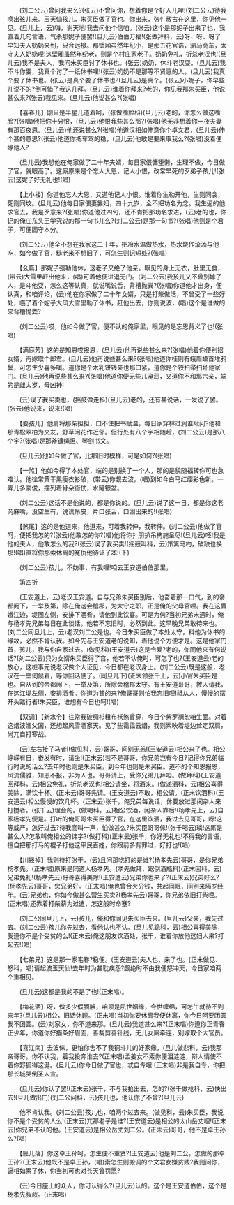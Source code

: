 <!-- { "loadSidebar": true } -->
　　(刘二公云)曾问我来么?(张云)不曾问你，想着你是个好人儿哩!(刘二公云)待我唤出孩儿来。玉天仙孩儿，朱买臣做了官也。你出来，张忄敝古在这里，你见他一见。(旦儿上，云)嗨，谢天地!我去问他个信咱。(张云)这个是那妮子出来了也，我直着几句言语，气杀那妮子便罢!(旦儿云)伯伯万福!(张做拜科，云)呀、呀、呀了早知夫人奶奶来到，只合远接。那壁厢虽然年纪小，是那五花官诰，驷马高车，太守夫人奶奶哩!这壁厢虽然年纪老，则是个村庄家老子。奶奶免礼，折杀老汉也!(旦儿云)我不是夫人，我问朱买臣讨了休书也。(张云)奶奶，休斗老汉耍。(旦儿云)我不斗你耍，我真个讨了一纸休书哩!(张云)奶奶不是那等不贤惠的人。(旦儿云)我真个要了休书也。(张云)是真个要了休书也?(旦儿云)是真个。(张云)小妮子，你早些儿说不的?倒可惜了我这几拜。(旦儿云)谁着你拜来?老的，你见我那朱买臣，他说甚么来?(张云)我见来。(旦儿云)他说甚么?(张唱)

　　【喜春儿】刚只是半星儿道着呵，(张做嘴脸科)(旦儿云)老的，你怎么做这嘴脸?(张唱)他把你十分恨，(旦儿云)他恨我些甚么那?(张唱)他无非想着你一夜夫妻有那百夜恩。(旦儿云)他还说甚么?(张唱)他道汉相如伸意你个卓文君，(旦儿云)伸个甚的意思?(张云)他道你把车驾的稳，(旦儿云)他敢是要来取我么?(张唱)没着便嫁他人?

　　(旦儿云)我想他在俺家做了二十年夫婿，每日家偎慵堕懒，生理不做，今日做了官，就眼高了。这厮原来是个忘人大恩，记人小恨，改常早死的歹弟子孩儿!(张云)这妮子好无礼也!(唱)

　　【上小楼】你道他忘人大恩，又道他记人小恨。谁着你生勒开他，生则同衾，死则同坟。(旦儿云)他每日家偎妻靠妇，四十九岁，全不把功名为念。我生逼的他求官去，我是歹意来?(张唱)你道他过四旬，还不肯把那功名求进，(云)老的也，你记的俺庄东头王学究说的那一句书儿么?(刘二公云)是那一句书?(张唱)他则是个君子，可便固守本分。

　　(刘二公云)他全不想在我家这二十年，把冷水温做热水，热水烧作滚汤与他吃，如今做了官，糙老米不想旧了，可怎生则记短处?(张唱)

　　【幺篇】那妮子强勒他休，这老子又绝了他亲。眼见的身上无衣，肚里无食，(带云)大雪里赶出他来，(唱)可着他便进退无门。(刘二公云)我孩儿又不曾别嫁了人，是斗他耍，怎么这等认真，就说嘴说舌，背槽抛粪?(张唱)你道他才出身，便认真，和咱评论，(云)他在你家做了二十年女婿，只是打柴做活，不曾受了一些好处，临了着个妮子大风大雪里勒了休书，赶他出去，你则说波，(唱)这个是谁做的来背槽抛粪?

　　(刘二公云)哎，他如今做了官，便不认的俺家里，眼见的是忘恩背义了也!(张唱)

　　【满庭芳】这的是知恩哎报恩，(旦儿云)他再说些甚么来?(张唱)他着你便别招女婿，再嫁取个郎君。(旦儿云)他再说些甚么来?(张唱)他道你枉则有蛾眉螓首堆鸦鬓，可怎生少喜多嗔。道你是个木乳饼钱亲也那口紧，道你是个铁扫帚扫坏他家门。(旦儿云)他再说些甚么来?(张唱)他道你便无些儿淹润，又道你不和那六亲，端的是雌太岁，母凶神!

　　(云)误了我买卖也，(摇鼓做走科)(旦儿云)老的，还有甚说话，一发说了罢。(张云)他说来，说来!(唱)

　　【耍孩儿】他肩将那柴担担，口不住把书赋温，每日家穿林过涧谁瞅问?他和那青松翠柏为交友，野草闲花作近邻。但行处有八个宇相随趁，(刘二公云)是那八个宇?(张唱)是那斧镰绳担、琴剑书文。

　　(旦儿云)他如今做了官，比那旧时模样，可是如何?(张唱)

　　【一煞】他如今得了本处官，端的是别换了一个人，那的是貌随福转你可也急难认。他往常黄干黑瘦衣衫破，(带云)你觑去波，(唱)到如今白马红缨彩色新。一弄儿多豪俊，摆列着骨朵衙仗，水罐银盆。

　　(刘二公云)这话不是他说的，都是你说的。(旦儿云)说了这一日，都是你这老苘麻嘴，没空生有，说谎吊皮，片口张舌，口困出来的!(张唱)

　　【煞尾】这的是他道来，他道来，可着我转伸，我转伸。(刘二公云)他做了官呵，便把我怎的?(张云)他敢怎的你?(唱)他将你扌朋扒吊栲施呈尽!(旦儿云)呸!我是他的夫人，他敢怎么的我?(张云)误了我买卖!(摇鼓叫科，云)笊篱马杓，破缺也换那!(唱)直将你那索休离的冤仇他待证了本!(下)

　　(刘二公云)孩儿，不妨事，有我哩!咱去王安道伯伯那里，

　　第四折

　　(王安道上，云)老汉王安道。自与兄弟朱买臣别后，他奋着那一口气，到的帝都阙下，一举及第，除在俺这会稽郡，为大守之职，正是俺的父母官哩。我在这曹娥江边，堤圈左侧，安排下酒肴，请他到此饮宴。可是为何?当初兄弟未遇时，俺与杨孝先兄弟每日在此谈话。他若不忘旧时，必然到此。这早晚兄弟敢待来也。(刘二公同旦儿上，云)老汉刘二公是也。今日朱买臣做了本处太守，料他为休书的缘故，必然不肯认我。如今先与王安道老的说知，着他说个方便才是。这是他家门首，孩儿，我与你自家过去。(做见科)(王安道云)这是令爱?老的，你同他来有何说话?(刘二公云)只为女婿朱买臣得了宫，他若不认俺时，可怎了也?(王安道云)老的放心，这桩事元说老汉做个大证见，今日都在老汉身上。(刘二公云)既是这般，老汉在一壁伺候着，等你回话便了。(同旦儿下)(正末领张千上，云)小官朱买臣是也。自从到的帝都阙下，一举及第，所除会稽郡太守。有王安道哥哥，教人请我，在这江堤左侧，安排酒肴。你道为甚的来?俺哥哥则怕我忘旧哩!祗从人，慢慢的摆开头踏行者!朱买臣，谁想有今日也呵!(唱)

　　【双调】【新水令】往常我破绸衫粗布袄煞曾穿，今日个紫罗襕恕咱生面。对着这烟波渔父国，还想起风雪酒家天。见了些霭霭云烟，我则索映着堤边耸定双肩，尚兀自打寒战。

　　(云)左右接了马者!(做见科，云)哥哥，间别无恙!(王安道云)相公来了也。相公峥嵘有日，奋发有时，请坐!(正末云)若不是哥哥，你兄弟岂有今日?记得你兄弟临行时说的话么?去年时也则是朱买臣，到今年也则是朱买臣。道不的个知恩报恩，风流儒雅，知恩不报，非为人也。哥哥请上，受你兄弟几拜咱。(做拜科)(王安道回拜科，云)相公免礼，折杀老汉也!相公请坐，将酒来。(做递酒科，云)相公喜得美除，满饮十杯。(正末云)哥哥先请。(王安道云)不敢，相公请。(正末饮酒科)(王安道云)相公慢慢的饮几杯。(正末云)张千，俺兄弟每说话，休要放过那闲杂人来打搅者。(张千云)理会的。(做喝科，云)相公饮酒，闲杂人靠后!(杨孝先上，云)自家杨孝先便是。打听的俺哥哥朱买臣得了官，在这里饮酒，我过去见哥哥，呀!这等威严，怎好过去?待我高叫一声，怕做甚么?朱买臣哥哥俫!(张千喝云)璘!这厮是甚么人?怎敢叫俺相公的讳字?(做打科)(正末云)张千，你好无礼也!不得我的言语，擅自把那打马的棍子打他这平民百姓，你跟前多有罪过，好打也!(唱)

　　【川拨棹】我则待打张干，(云)且问那吃打的是谁?(杨孝先云)哥哥，是你兄弟杨孝先。(正末唱)原来是同道人杨孝先。(孝先做拜、踞倒酒瓶科)(正末回科，云)兄弟免礼!(杨孝先云)哥哥喜得美除!(王安遭云)兄弟你也来了?(正末云)兄弟好么?(杨孝先云)哥哥，您兄弟好。(正末唱)俺也曾合火分钱，共起同眠，间别来隔岁经年。(云)兄弟也，你如今做甚么营生买卖?(杨孝先云)哥哥，你兄弟依旧打柴哩。(正末唱)还靠着打柴薪为过遣，怎这般时命蹇?

　　(刘二公同旦儿上，云)孩儿，俺和你同见朱买臣去来。(旦儿云)父亲，我先过去。(刘二公云)孩儿你先过去，看他认也不认。(旦儿见跪科，云)相公喜得美除，我道你不是个受贫的么!(正末云)俺这朋友饮酒处，张千，谁着你放他这妇人来?打起去!(唱)

　　【七弟兄】这是那一家宅眷?稳便。(王安道云)夫人也，来了也。(正末做见、怒科，唱)请起波玉天仙!去年时为甚耽疾怨?觑绝时不由我便怒冲天，今日家咱两个重相见。

　　(旦儿云)这都是我的不是了也!(正末唱)。

　　【梅花酒】呀，做多少假腼腆，咱须是夙世姻缘，今世缠绵，可怎生就待不到来年?(旦儿云)相公，旧话休题。(正末唱)当初你要休离我便休离，你今日呵要团圆我不团圆。(云)刘家女，你不道来那。(旦儿云)我道甚么来?(正末唱)你道你正青春正少年，你道你好描条好眉面，善裁剪善针线，无儿女厮牵连，别嫁取个大官员。

　　【喜江南】去波俫，更怕你舍不了我铜斗儿的好家缘，(旦儿做悲科，云)我那亲哥哥，你不认我，着我投奔谁去?(正末唱)孟姜女不索你便泪涟涟，辩人情使不着你野狐得这涎。(旦儿云)你今日做了官也，忒自专哩!(正末唱)非是我自专，你把那长城哭倒圣人宣。

　　(旦儿云)你认了罢!(正末云)张千，不与我抢出去，怎的?(张千做抢科，云)快出去!(旦儿做出门)(刘二公问科，云)孩儿也，他认你了不曾?(旦儿云)

　　他不肯认我。(刘二公云)孩儿也，咱两个过去来。(做见科，云)朱买臣，我说你不是个受贫的人么!(正末云)兀那老子是谁?(王安道云)是相公的太山岳丈哩!(正末云)你兄弟不认的他。(王安道云)是相公岳丈刘二公。(正末云)哥哥，他不是卓王孙么?(唱)

　　【雁儿落】你这卓王孙呵，怎生便不重贤?(王安道云)他是刘二公，怎做的那卓王孙?(正末云)他既不是卓王孙，(唱)索怎生则搬调的个文君女嫌贫贱?我则问你，逼相如索了休，你当初可也对苍天曾罚愿?

　　(云)今日座上的众人，你可认得么?(旦儿云)认的。这个是王安道伯伯，这个是杨孝先叔叔。(正末唱)

